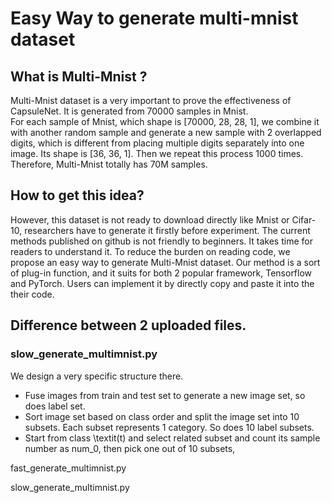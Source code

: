 # Easy Way to generate multi-mnist dataset

## What is Multi-Mnist ?  
Multi-Mnist dataset is a very important to prove the effectiveness of CapsuleNet. It is generated from 70000 samples in Mnist.  
For each sample of Mnist, which shape is [70000, 28, 28, 1], we combine it with another random sample and generate a new sample with 2 overlapped digits, which is different from placing multiple digits separately into one image. Its shape is [36, 36, 1]. Then we repeat this process 1000 times. Therefore, Multi-Mnist totally has 70M samples.

## How to get this idea?  
However, this dataset is not ready to download directly like Mnist or Cifar-10, researchers have to generate it firstly before experiment. The current methods published on github is not friendly to beginners. It takes time for readers to understand it. To reduce the burden on reading code, we propose an easy way to generate Multi-Mnist dataset. Our method is a sort of plug-in function, and it suits for both 2 popular framework, Tensorflow and PyTorch. Users can implement it by directly copy and paste it into the their code.

## Difference between 2 uploaded files.  
### slow_generate_multimnist.py 
We design a very specific structure there. 

* Fuse images from train and test set to generate a new image set, so does label set.
* Sort image set based on class order and split the image set into 10 subsets. Each subset represents 1 category. So does 10 label subsets.
* Start from class \textit(t) and select related subset and count its sample number as num_0, then pick one out of 10 subsets, 



fast_generate_multimnist.py

slow_generate_multimnist.py
